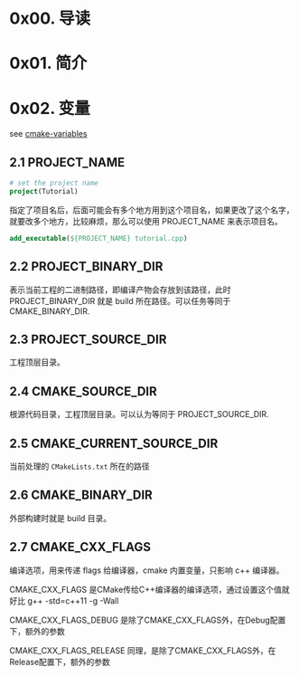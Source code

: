 # 0x00. 导读

# 0x01. 简介

# 0x02. 变量

see [cmake-variables](https://cmake.org/cmake/help/v3.12/manual/cmake-variables.7.html)

## 2.1 PROJECT_NAME

```cmake
# set the project name
project(Tutorial)
```

指定了项目名后，后面可能会有多个地方用到这个项目名，如果更改了这个名字，就要改多个地方，比较麻烦，那么可以使用 PROJECT_NAME 来表示项目名。
```cmake
add_executable(${PROJECT_NAME} tutorial.cpp)
```

## 2.2 PROJECT_BINARY_DIR 

表示当前工程的二进制路径，即编译产物会存放到该路径，此时 PROJECT_BINARY_DIR 就是 build 所在路径。可以任务等同于 CMAKE_BINARY_DIR.

## 2.3 PROJECT_SOURCE_DIR

工程顶层目录。

## 2.4 CMAKE_SOURCE_DIR

根源代码目录，工程顶层目录。可以认为等同于 PROJECT_SOURCE_DIR.

## 2.5 CMAKE_CURRENT_SOURCE_DIR

当前处理的 `CMakeLists.txt` 所在的路径

## 2.6 CMAKE_BINARY_DIR

外部构建时就是 build 目录。

## 2.7 CMAKE_CXX_FLAGS

编译选项，用来传递 flags 给编译器，cmake 内置变量，只影响 c++ 编译器。

CMAKE_CXX_FLAGS 是CMake传给C++编译器的编译选项，通过设置这个值就好比 g++ -std=c++11 -g -Wall

CMAKE_CXX_FLAGS_DEBUG 是除了CMAKE_CXX_FLAGS外，在Debug配置下，额外的参数

CMAKE_CXX_FLAGS_RELEASE 同理，是除了CMAKE_CXX_FLAGS外，在Release配置下，额外的参数